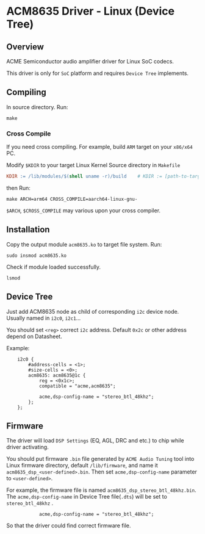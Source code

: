 # ACM8635 Driver - Linux (Device Tree)

## Overview

ACME Semiconductor audio amplifier driver for Linux SoC codecs.

This driver is only for `SoC` platform and requires `Device Tree` implements.

## Compiling
In source directory. Run:

    make

### Cross Compile
If you need cross compiling. For example, build `ARM` target on your `x86/x64` PC.

Modify `$KDIR` to your target Linux Kernel Source directory in `Makefile`

```makefile
KDIR := /lib/modules/$(shell uname -r)/build    # KDIR := [path-to-target-kernel-source] if cross compiling
```

then Run:

    make ARCH=arm64 CROSS_COMPILE=aarch64-linux-gnu-

`$ARCH`, `$CROSS_COMPILE` may various upon your cross compiler.

## Installation

Copy the output module `acm8635.ko` to target file system. Run:

    sudo insmod acm8635.ko

Check if module loaded successfully.

    lsmod


## Device Tree
Just add ACM8635 node as child of corresponding `i2c` device node. Usually named in `i2c0`, `i2c1`...

You should set `<reg>` correct `i2c` address. Default `0x2c` or other address depend on Datasheet.

Example:
```dts
    i2c0 {
        #address-cells = <1>;
        #size-cells = <0>;
        acm8635: acm8635@1c {
            reg = <0x1c>;
            compatible = "acme,acm8635";

            acme,dsp-config-name = "stereo_btl_48khz";
        };
    };
```

## Firmware
The driver will load `DSP Settings` (EQ, AGL, DRC and etc.) to chip while driver activating.

You should put firmware `.bin` file generated by `ACME Audio Tuning` tool into Linux firmware directory, default `/lib/firmware`, and name it `acm8635_dsp_<user-defined>.bin`. Then set `acme,dsp-config-name` parameter to `<user-defined>`.

For example, the firmware file is named `acm8635_dsp_stereo_btl_48khz.bin`. The `acme,dsp-config-name` in Device Tree file(`.dts`) will be set to `stereo_btl_48khz` .

```dts
            acme,dsp-config-name = "stereo_btl_48khz";
```
So that the driver could find correct firmware file.

